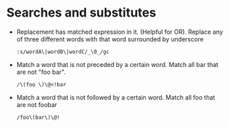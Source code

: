 Searches and substitutes
========================

- Replacement has matched expression in it. (Helpful for OR).  Replace any of
  three different words with that word surrounded by underscore

    ```
    :s/wordA\|wordB\|wordC/_\0_/gc
    ```

- Match a word that is not preceded by a certain word.  Match all bar that are
  not "foo bar".

    ```
    /\(foo \)\@<!bar
    ```

- Match a word that is not followed by a certain word.  Match all foo that are
  not foobar

    ```
    /foo\(bar\)\@!
    ```
